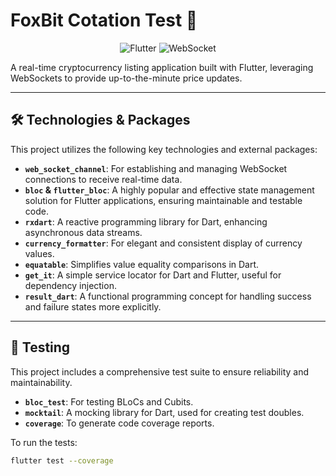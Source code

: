 # FoxBit Cotation Test 🚀

<p align="center">
  <img src="https://img.shields.io/badge/Flutter-02569B?style=for-the-badge&logo=flutter&logoColor=white" alt="Flutter">
  <img src="https://img.shields.io/badge/WebSocket-02569B?style=for-the-badge&logo=websocket&logoColor=white" alt="WebSocket">
</p>

A real-time cryptocurrency listing application built with Flutter, leveraging WebSockets to provide up-to-the-minute price updates.

---

## 🛠️ Technologies & Packages

This project utilizes the following key technologies and external packages:

* **`web_socket_channel`**: For establishing and managing WebSocket connections to receive real-time data.
* **`bloc` & `flutter_bloc`**: A highly popular and effective state management solution for Flutter applications, ensuring maintainable and testable code.
* **`rxdart`**: A reactive programming library for Dart, enhancing asynchronous data streams.
* **`currency_formatter`**: For elegant and consistent display of currency values.
* **`equatable`**: Simplifies value equality comparisons in Dart.
* **`get_it`**: A simple service locator for Dart and Flutter, useful for dependency injection.
* **`result_dart`**: A functional programming concept for handling success and failure states more explicitly.

---

## 🧪 Testing

This project includes a comprehensive test suite to ensure reliability and maintainability.

* **`bloc_test`**: For testing BLoCs and Cubits.
* **`mocktail`**: A mocking library for Dart, used for creating test doubles.
* **`coverage`**: To generate code coverage reports.

To run the tests:

```bash
flutter test --coverage